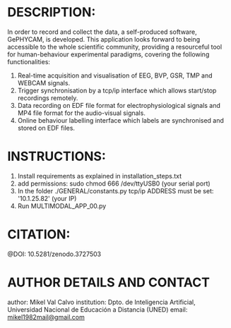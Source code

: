 # DESCRIPTION:
In order to record and collect the data, a self-produced software, GePHYCAM, is
developed. This application looks forward to being accessible to the whole scientific
community, providing a resourceful tool for human-behaviour experimental paradigms,
covering the following functionalities:

1. Real-time acquisition and visualisation of EEG, BVP, GSR, TMP and WEBCAM
signals.
2. Trigger synchronisation by a tcp/ip interface which allows start/stop recordings
remotely.
3. Data recording on EDF file format for electrophysiological signals and MP4 file
format for the audio-visual signals.
4. Online behaviour labelling interface which labels are synchronised and stored on
EDF files.

# INSTRUCTIONS:
1) Install requirements as explained in installation_steps.txt
2) add permissions: sudo chmod 666 /dev/ttyUSB0 (your serial port)
3) In the folder ./GENERAL/constants.py tcp/ip ADDRESS must be set: '10.1.25.82' (your IP)
4) Run MULTIMODAL_APP_00.py

# CITATION:
@DOI: 10.5281/zenodo.3727503 

# AUTHOR DETAILS AND CONTACT
author: Mikel Val Calvo
institution: Dpto. de Inteligencia Artificial, Universidad Nacional de Educación a Distancia (UNED)
email: mikel1982mail@gmail.com
